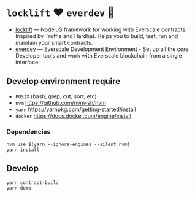 # `locklift` ❤️ `everdev` 🚀

- [locklift](https://github.com/broxus/ton-locklift) — Node JS framework for working with Everscale contracts. Inspired by Truffle and Hardhat. Helps you to build, test, run and maintain your smart contracts.
- [everdev](https://github.com/tonlabs/everdev) — Everscale Development Environment - Set up all the core Developer tools and work with Everscale blockchain from a single interface.

## Develop environment require

- `POSIX` (bash, grep, cut, sort, etc)
- `nvm` https://github.com/nvm-sh/nvm
- `yarn` https://yarnpkg.com/getting-started/install
- `docker` https://docs.docker.com/engine/install

### Dependencies

```shell
nvm use $(yarn --ignore-engines --silent nvm)
yarn install
```

## Develop

```shell
yarn contract-build
yarn demo
```

